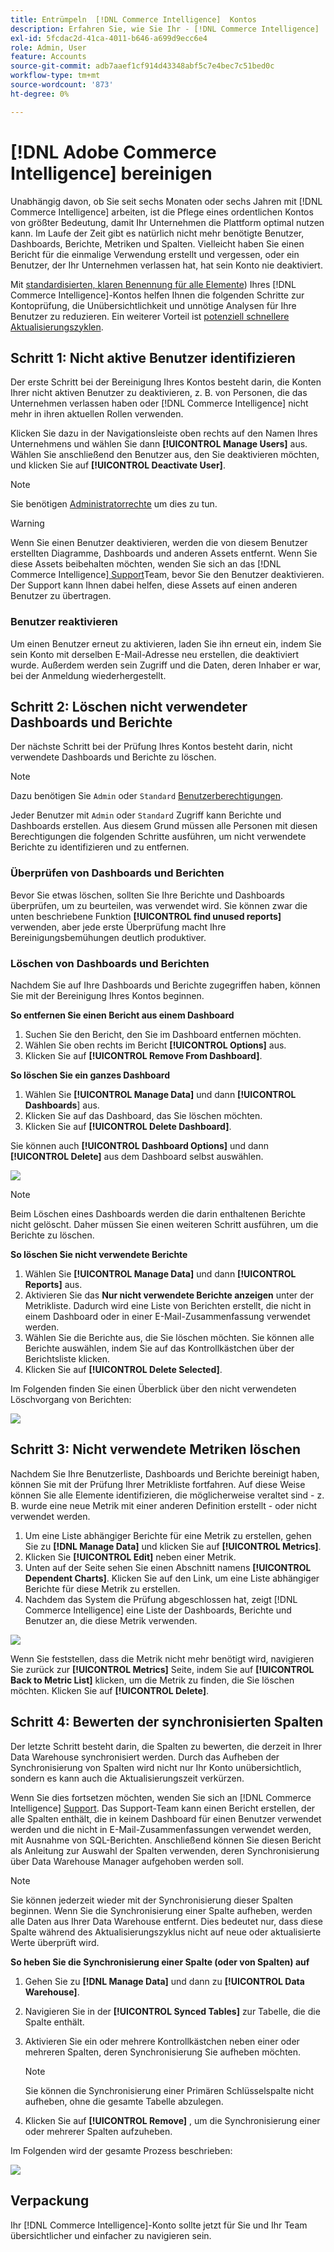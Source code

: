 ```yaml
---
title: Entrümpeln  [!DNL Commerce Intelligence]  Kontos
description: Erfahren Sie, wie Sie Ihr - [!DNL Commerce Intelligence]  bereinigen können.
exl-id: 5fcdac2d-41ca-4011-b646-a699d9ecc6e4
role: Admin, User
feature: Accounts
source-git-commit: adb7aaef1cf914d43348abf5c7e4bec7c51bed0c
workflow-type: tm+mt
source-wordcount: '873'
ht-degree: 0%

---
```


# [!DNL Adobe Commerce Intelligence] bereinigen

Unabhängig davon, ob Sie seit sechs Monaten oder sechs Jahren mit [!DNL Commerce Intelligence] arbeiten, ist die Pflege eines ordentlichen Kontos von größter Bedeutung, damit Ihr Unternehmen die Plattform optimal nutzen kann. Im Laufe der Zeit gibt es natürlich nicht mehr benötigte Benutzer, Dashboards, Berichte, Metriken und Spalten. Vielleicht haben Sie einen Bericht für die einmalige Verwendung erstellt und vergessen, oder ein Benutzer, der Ihr Unternehmen verlassen hat, hat sein Konto nie deaktiviert.

Mit [standardisierten, klaren Benennung für alle Elemente](../best-practices/naming-elements.md)) Ihres [!DNL Commerce Intelligence]-Kontos helfen Ihnen die folgenden Schritte zur Kontoprüfung, die Unübersichtlichkeit und unnötige Analysen für Ihre Benutzer zu reduzieren. Ein weiterer Vorteil ist [potenziell schnellere Aktualisierungszyklen](../best-practices/reduce-update-cycle-time.md).

## Schritt 1: Nicht aktive Benutzer identifizieren

Der erste Schritt bei der Bereinigung Ihres Kontos besteht darin, die Konten Ihrer nicht aktiven Benutzer zu deaktivieren, z. B. von Personen, die das Unternehmen verlassen haben oder [!DNL Commerce Intelligence] nicht mehr in ihren aktuellen Rollen verwenden.

Klicken Sie dazu in der Navigationsleiste oben rechts auf den Namen Ihres Unternehmens und wählen Sie dann **[!UICONTROL Manage Users]** aus. Wählen Sie anschließend den Benutzer aus, den Sie deaktivieren möchten, und klicken Sie auf **[!UICONTROL Deactivate User]**.

>[!NOTE]
>
>Sie benötigen [Administratorrechte](../administrator/user-management/user-management.md) um dies zu tun.

>[!WARNING]
>
>Wenn Sie einen Benutzer deaktivieren, werden die von diesem Benutzer erstellten Diagramme, Dashboards und anderen Assets entfernt. Wenn Sie diese Assets beibehalten möchten, wenden Sie sich an das [!DNL Commerce Intelligence][ Support](../guide-overview.md#Submitting-a-Support-Ticket)Team, bevor Sie den Benutzer deaktivieren. Der Support kann Ihnen dabei helfen, diese Assets auf einen anderen Benutzer zu übertragen.

### Benutzer reaktivieren

Um einen Benutzer erneut zu aktivieren, laden Sie ihn erneut ein, indem Sie sein Konto mit derselben E-Mail-Adresse neu erstellen, die deaktiviert wurde. Außerdem werden sein Zugriff und die Daten, deren Inhaber er war, bei der Anmeldung wiederhergestellt.

## Schritt 2: Löschen nicht verwendeter Dashboards und Berichte

Der nächste Schritt bei der Prüfung Ihres Kontos besteht darin, nicht verwendete Dashboards und Berichte zu löschen.

>[!NOTE]
>
>Dazu benötigen Sie `Admin` oder `Standard` [Benutzerberechtigungen](../administrator/user-management/user-management.md).

Jeder Benutzer mit `Admin` oder `Standard` Zugriff kann Berichte und Dashboards erstellen. Aus diesem Grund müssen alle Personen mit diesen Berechtigungen die folgenden Schritte ausführen, um nicht verwendete Berichte zu identifizieren und zu entfernen.

### Überprüfen von Dashboards und Berichten

Bevor Sie etwas löschen, sollten Sie Ihre Berichte und Dashboards überprüfen, um zu beurteilen, was verwendet wird. Sie können zwar die unten beschriebene Funktion **[!UICONTROL find unused reports]** verwenden, aber jede erste Überprüfung macht Ihre Bereinigungsbemühungen deutlich produktiver.

### Löschen von Dashboards und Berichten

Nachdem Sie auf Ihre Dashboards und Berichte zugegriffen haben, können Sie mit der Bereinigung Ihres Kontos beginnen.

**So entfernen Sie einen Bericht aus einem Dashboard**

1. Suchen Sie den Bericht, den Sie im Dashboard entfernen möchten.
1. Wählen Sie oben rechts im Bericht **[!UICONTROL Options]** aus.
1. Klicken Sie auf **[!UICONTROL Remove From Dashboard]**.

**So löschen Sie ein ganzes Dashboard**

1. Wählen Sie **[!UICONTROL Manage Data]** und dann **[!UICONTROL Dashboards**] aus.
1. Klicken Sie auf das Dashboard, das Sie löschen möchten.
1. Klicken Sie auf **[!UICONTROL Delete Dashboard]**.

Sie können auch **[!UICONTROL Dashboard Options]** und dann **[!UICONTROL Delete]** aus dem Dashboard selbst auswählen.

![](../../mbi/assets/Delete_from_dashboard.png)

>[!NOTE]
>
>Beim Löschen eines Dashboards werden die darin enthaltenen Berichte nicht gelöscht. Daher müssen Sie einen weiteren Schritt ausführen, um die Berichte zu löschen.

**So löschen Sie nicht verwendete Berichte**

1. Wählen Sie **[!UICONTROL Manage Data]** und dann **[!UICONTROL Reports]** aus.
1. Aktivieren Sie das **Nur nicht verwendete Berichte anzeigen** unter der Metrikliste. Dadurch wird eine Liste von Berichten erstellt, die nicht in einem Dashboard oder in einer E-Mail-Zusammenfassung verwendet werden.
1. Wählen Sie die Berichte aus, die Sie löschen möchten. Sie können alle Berichte auswählen, indem Sie auf das Kontrollkästchen über der Berichtsliste klicken.
1. Klicken Sie auf **[!UICONTROL Delete Selected]**.

Im Folgenden finden Sie einen Überblick über den nicht verwendeten Löschvorgang von Berichten:

![](../../mbi/assets/unused_reports.png)

## Schritt 3: Nicht verwendete Metriken löschen

Nachdem Sie Ihre Benutzerliste, Dashboards und Berichte bereinigt haben, können Sie mit der Prüfung Ihrer Metrikliste fortfahren. Auf diese Weise können Sie alle Elemente identifizieren, die möglicherweise veraltet sind - z. B. wurde eine neue Metrik mit einer anderen Definition erstellt - oder nicht verwendet werden.

1. Um eine Liste abhängiger Berichte für eine Metrik zu erstellen, gehen Sie zu **[!DNL Manage Data]** und klicken Sie auf **[!UICONTROL Metrics]**.
1. Klicken Sie **[!UICONTROL Edit]** neben einer Metrik.
1. Unten auf der Seite sehen Sie einen Abschnitt namens **[!UICONTROL Dependent Charts]**. Klicken Sie auf den Link, um eine Liste abhängiger Berichte für diese Metrik zu erstellen.
1. Nachdem das System die Prüfung abgeschlossen hat, zeigt [!DNL Commerce Intelligence] eine Liste der Dashboards, Berichte und Benutzer an, die diese Metrik verwenden.

![](../../mbi/assets/report_dependecies.png)

Wenn Sie feststellen, dass die Metrik nicht mehr benötigt wird, navigieren Sie zurück zur **[!UICONTROL Metrics]** Seite, indem Sie auf **[!UICONTROL Back to Metric List]** klicken, um die Metrik zu finden, die Sie löschen möchten. Klicken Sie auf **[!UICONTROL Delete]**.

## Schritt 4: Bewerten der synchronisierten Spalten

Der letzte Schritt besteht darin, die Spalten zu bewerten, die derzeit in Ihrer Data Warehouse synchronisiert werden. Durch das Aufheben der Synchronisierung von Spalten wird nicht nur Ihr Konto unübersichtlich, sondern es kann auch die Aktualisierungszeit verkürzen.

Wenn Sie dies fortsetzen möchten, wenden Sie sich an [!DNL Commerce Intelligence] [Support](../guide-overview.md#Submitting-a-Support-Ticket). Das Support-Team kann einen Bericht erstellen, der alle Spalten enthält, die in keinem Dashboard für einen Benutzer verwendet werden und die nicht in E-Mail-Zusammenfassungen verwendet werden, mit Ausnahme von SQL-Berichten. Anschließend können Sie diesen Bericht als Anleitung zur Auswahl der Spalten verwenden, deren Synchronisierung über Data Warehouse Manager aufgehoben werden soll.

>[!NOTE]
>
>Sie können jederzeit wieder mit der Synchronisierung dieser Spalten beginnen. Wenn Sie die Synchronisierung einer Spalte aufheben, werden alle Daten aus Ihrer Data Warehouse entfernt. Dies bedeutet nur, dass diese Spalte während des Aktualisierungszyklus nicht auf neue oder aktualisierte Werte überprüft wird.

**So heben Sie die Synchronisierung einer Spalte (oder von Spalten) auf**

1. Gehen Sie zu **[!DNL Manage Data]** und dann zu **[!UICONTROL Data Warehouse]**.
1. Navigieren Sie in der **[!UICONTROL Synced Tables]** zur Tabelle, die die Spalte enthält.
1. Aktivieren Sie ein oder mehrere Kontrollkästchen neben einer oder mehreren Spalten, deren Synchronisierung Sie aufheben möchten.
   >[!NOTE]
   >
   >Sie können die Synchronisierung einer Primären Schlüsselspalte nicht aufheben, ohne die gesamte Tabelle abzulegen.

1. Klicken Sie auf **[!UICONTROL Remove]** , um die Synchronisierung einer oder mehrerer Spalten aufzuheben.

Im Folgenden wird der gesamte Prozess beschrieben:

![](../../mbi/assets/drop_column.png)

## Verpackung

Ihr [!DNL Commerce Intelligence]-Konto sollte jetzt für Sie und Ihr Team übersichtlicher und einfacher zu navigieren sein.
